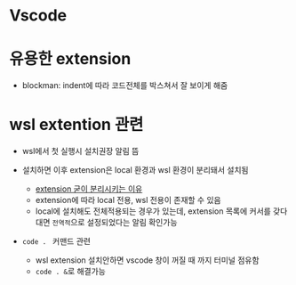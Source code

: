 # Vscode

# 유용한 extension
- blockman: indent에 따라 코드전체를 박스쳐서 잘 보이게 해줌


# wsl extention 관련
- wsl에서 첫 실행시 설치권장 알림 뜸
- 설치하면 이후 extension은 local 환경과 wsl 환경이 분리돼서 설치됨
    - [extension 굳이 분리시키는 이유](https://www.bettercoder.io/job-interview-questions/2250/what-is-the-advantage-of-visual-studio-code-remote-wsl-extension)
    - extension에 따라 local 전용, wsl 전용이 존재할 수 있음
    - local에 설치해도 전체적용되는 경우가 있는데, extension 목록에 커서를 갖다대면 `전역적`으로 설정되었다는 알림 확인가능

- `code . ` 커맨드 관련
    - wsl extension 설치안하면 vscode 창이 꺼질 때 까지 터미널 점유함
    - `code . &`로 해결가능

